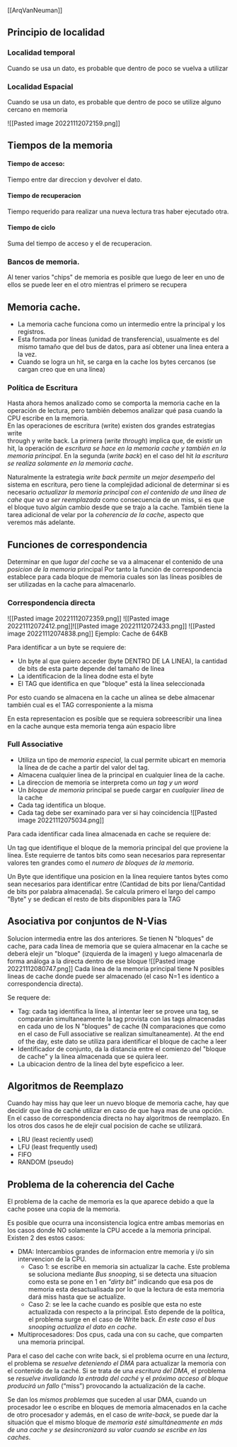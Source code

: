[[ArqVanNeuman]]
## Principio de localidad

### Localidad temporal
Cuando se  usa un dato, es probable que dentro de poco se vuelva a utilizar

### Localidad Espacial
Cuando se usa un dato, es probable que dentro de poco se utilize alguno cercano en memoria

![[Pasted image 20221112072159.png]]

## Tiempos de la memoria

#### Tiempo de acceso:
Tiempo entre dar direccion y devolver el dato.

#### Tiempo de recuperacion
Tiempo requerido para realizar una nueva lectura tras haber ejecutado otra.

#### Tiempo de ciclo
Suma del tiempo de acceso y el de recuperacion.

### Bancos de memoria.
Al tener varios "chips" de memoria es posible que luego de leer en uno de ellos se puede leer en el otro mientras el primero se recupera

## Memoria cache.

+ La memoria cache funciona como un intermedio entre la principal y los registros. 
+ Esta formada por líneas (unidad de transferencia), usualmente es del mismo tamaño que del bus de datos, para así obtener una linea entera a la vez.
+ Cuando se logra un hit, se carga en la cache los bytes cercanos (se cargan creo que en una línea)

### Política de Escritura  
Hasta ahora hemos analizado como se comporta la memoria cache en la operación de lectura, pero también debemos analizar qué pasa cuando la CPU escribe en la memoria.  
En las operaciones de escritura (write) existen dos grandes estrategias write  
through y write back. La primera (*write through*) implica que, de existir un hit, la operación de *escritura se hace en la memoria cache y también en la memoria principal*. En la segunda (*write back*) en el caso del hit *la escritura se realiza solamente en la memoria cache*.

Naturalmente la estrategia *write back permite un mejor desempeño* del sistema en escritura, pero tiene la complejidad adicional de determinar si es necesario *actualizar la memoria principal con el contenido de una línea de cahe que va a ser reemplazada* como consecuencia de un miss, si es que el bloque tuvo algún cambio desde que se trajo a la cache. También tiene la tarea adicional de velar por la *coherencia de la cache*, aspecto que veremos más adelante.

## Funciones de correspondencia

Determinar en que *lugar del cache* se va a almacenar el contenido de una *posicion de la memoria* principal
Por  tanto la función de correspondencia establece para cada bloque de memoria cuales son las líneas posibles de ser utilizadas en la cache para almacenarlo.
### Correspondencia directa
![[Pasted image 20221112072359.png]]
![[Pasted image 20221112072412.png]]![[Pasted image 20221112072433.png]]
![[Pasted image 20221112074838.png]]
Ejemplo:
Cache de 64KB

Para identificar a un byte se requiere de:
+ Un byte al que quiero acceder (byte DENTRO DE LA LINEA), la cantidad de bits de esta parte depende del tamaño de línea
+ La identificacion de la línea dodne esta el byte
+ El TAG que identifica en que "bloque" está la línea seleccionada 

Por esto cuando se almacena en la cache un alínea se debe almacenar también cual es el TAG corresponiente a la misma

En esta representacion es posible que se requiera sobreescribir una linea en la cache aunque esta memoria tenga aún espacio libre

### Full Associative

+ Utiliza un tipo de *memoria especial*, la cual permite ubicart en memoria la línea de de cache a partir del valor del tag.
+ Almacena cualquier linea de la principal en cualquier linea de la cache.
+ La direccion de memoria se interpreta como *un tag y un word*
+ Un *bloque de memoria* principal se puede cargar en *cualquier línea* de la cache
+ Cada tag identifica un bloque. 
+ Cada tag debe ser examinado para ver si hay coincidencia
![[Pasted image 20221112075034.png]]

Para cada identificar cada linea almacenada en cache se requiere de:

Un tag que identifique el bloque de la memoria principal del que proviene la línea.
Este requierre de tantos bits como sean necesarios para representar valores ten grandes como el *numero de bloques de la memoria*.

Un Byte que identifique una posicion en la línea requiere tantos bytes como sean necesarios para identificar entre (Cantidad de bits por líena/Cantidad de bits por palabra almacenada).
Se calcula primero el largo del campo "Byte" y se dedican el resto de bits disponibles para la TAG



## Asociativa por conjuntos de N-Vias

Solucion intermedia entre las dos anteriores.
Se tienen N "bloques" de cache, para cada línea de memoria que se quiera almacenar en la cache se deberá elejir un "bloque" (izquierda de la imagen) y luego almacenarla de forma análoga a la directa dentro de ese bloque 
![[Pasted image 20221112080747.png]]
Cada línea de la memoria principal tiene N posibles lineas de cache donde puede ser almacenado (el caso N=1 es identico a correspondencia directa).

Se requere de:
+ Tag: cada tag identifica la línea, al intentar leer se provee una tag, se compararán simultaneamente la tag provista con las tags almacenadas en cada uno de los N "bloques" de cache (N comparaciones que como en el caso de Full associative se realizan simultaneamente). At the end of the day, este dato se utiliza para identificar el bloque de cache a leer
+ Identificador de conjunto, da la distancia entre el comienzo del "bloque de cache" y la línea almacenada que se quiera leer.
+ La ubicacion dentro de la línea del byte espeficico a leer.

## Algoritmos de Reemplazo
Cuando hay miss hay que leer un nuevo bloque de memoria cache, hay que decidir que lína de caché utilizar en caso de que haya mas de una opción.
En el casso de correspondencia directa no hay algoritmos de reemplazo.
En los otros dos casos he de elejir cual pocision de cache se utilizará.

+ LRU (least reciently used)
+ LFU (least frequently used)
+ FIFO
+ RANDOM (pseudo)

## Problema de la coherencia del Cache

El problema de la cache de memoria es la que aparece debido a que la cache posee una copia de la memoria.

Es posible que ocurra una inconsistencia logica entre ambas memorias en los casos donde NO solamente la CPU accede a la memoria principal.
Existen 2 des estos casos:
+ DMA: Intercambios grandes de informacion entre memoria y i/o sin intervencion de la CPU. 
	+ Caso 1: se escribe en memoria sin actualizar la cache. Este problema se soluciona mediante *Bus snooping*, si se detecta una situacion como esta se pone en 1 en *"dirty bit"* indicando que esa pos de memoria esta desactualisada por lo que la lectura de esta memoria dará miss hasta que se actualize.
	+ Caso 2: se lee la cache cuando es posible que esta no este actualizada con respecto a la principal. Esto depende de la política, el problema surge en el caso de Write back. *En este caso el bus snooping actualiza el dato en cache*. 
+ Multiprocesadores: Dos cpus, cada una con su cache, que comparten una memoria principal. 

Para el caso del cache con write back, si el problema ocurre en una *lectura*, el problema se *resuelve deteniendo el DMA* para actualizar la memoria con el contenido de la caché. Si se trata de una *escritura del DMA*, el problema  
se *resuelve invalidando la entrada del caché* y el *próximo acceso al bloque producirá un fallo* (“miss”) provocando la actualización de la cache.

Se dan los *mismos problemas* que suceden al usar DMA, cuando un procesador lee o escribe en bloques de memoria almacenados en la cache de otro procesador y además, en el caso de *write-back*, se puede dar la situación que el mismo bloque de *memoria esté simultáneamente en más de una cache y se desincronizará su valor cuando se escribe en las caches*.  

